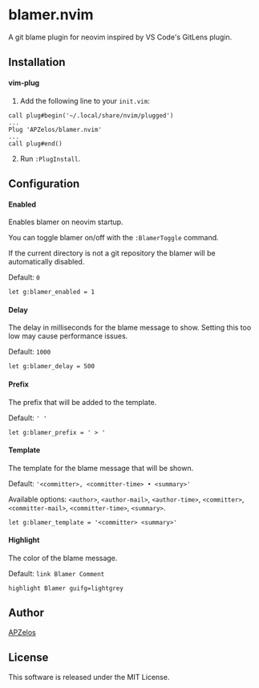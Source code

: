 # blamer.nvim

A git blame plugin for neovim inspired by VS Code's GitLens plugin.

## Installation

#### vim-plug

1. Add the following line to your `init.vim`:

```
call plug#begin('~/.local/share/nvim/plugged')
...
Plug 'APZelos/blamer.nvim'
...
call plug#end()
```

2. Run `:PlugInstall`.

## Configuration

#### Enabled

Enables blamer on neovim startup.

You can toggle blamer on/off with the `:BlamerToggle` command.

If the current directory is not a git repository the blamer will be automatically disabled.

Default: `0`

```
let g:blamer_enabled = 1
```

#### Delay

The delay in milliseconds for the blame message to show. Setting this too low may cause performance issues.

Default: `1000`

```
let g:blamer_delay = 500
```

#### Prefix

The prefix that will be added to the template.

Default: `' '`

```
let g:blamer_prefix = ' > '
```

#### Template

The template for the blame message that will be shown.

Default: `'<committer>, <committer-time> • <summary>'`

Available options: `<author>`, `<author-mail>`, `<author-time>`, `<committer>`, `<committer-mail>`, `<committer-time>`, `<summary>`.

```
let g:blamer_template = '<committer> <summary>'
```

#### Highlight

The color of the blame message.

Default: `link Blamer Comment`

```
highlight Blamer guifg=lightgrey
```

## Author

[APZelos](https://github.com/APZelos)

## License

This software is released under the MIT License.
